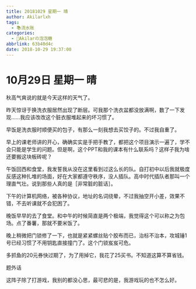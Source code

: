 ```yaml
---
title: 20181029 星期一 晴
author: Akilarlxh
tags:
  - 📚流水账
categories:
  - 🍬Akilarの泡泡糖
abbrlink: 63b40d4c
date: 2018-10-29 19:37:00
---
```

# 10月29日 星期一 晴

秋高气爽说的就是今天这样的天气了。

昨天惊讶于换洗衣服居然出现了断层。可我那个洗衣盆都没放满啊，数了一下发现……我应该改改这个脏衣服堆起来的坏习惯了。

早饭是洗衣服时顺便买的包子，有那么一刻我想去买饺子的。不过我自重了。

早上的课老师讲的开心，确确实实是手把手教了，都把这个项目演示一遍了，学不会只能是学生的问题。但是啊，这个PPT和我的课本有什么联系吗？这样子我为啥还要搬这块板砖呢？

午饭回西和食堂，我发誓我从没在这里看到过这么长的队。自打初中以后我就极度反感这种扎堆的场面，好在大家都遵守秩序，没人插队。高中时代插队者那叫一个理直气壮。说到那些人真的是［非常脏的脏话］。

下午的计算机网络，被各种协议，地址的名词绕晕，不过我抽空开小差，效果不错，不去听课就不会犯困了。

晚饭早早的去了食堂。和中午的时候简直是两个极端，我觉得这个可以称之为包场。点了番薯，那就不要米饭了。

晚上稍微把门锁修了一下，也就是紧紧螺丝贴个胶布而已，治标不治本，攻城锤1号已经习惯了不用钥匙直接撞门了。这个门锁岌岌可危。

多抓鱼的20元券快过期了，为了用掉它，我花了25买书。不知道这算不算省钱。

题外话

这阵子除了打游戏，我别的都没心思，最可悲的是，我游戏玩的也不怎么好。


